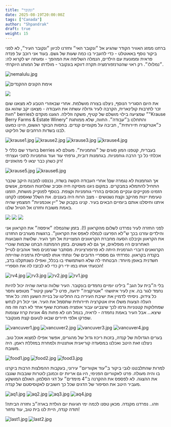 ```yaml
---
title: "ונקובר"
date: 2025-08-19T20:00:00Z
tags: ["Canada"]
author: "Shpandrak"
draft: true
weight: 15
---
```


ברחנו ממזג האוויר הקודר שהגיע אל ״ונקובר האי״ וחזרנו לכיוון ״ונקובר העיר״, לא לפני ביקור נוסף באאוטלט - כדי להעביר בו כמה שעות של גשם. בעוד אני רוכב על פנדה פראית וממונעת עם הילדים, הנמלה השלימה את המהפך - ומעתה יש לקרוא לה: ״נמלולו״. רק ראוי שהטרנזפורמציה תקרה דווקא בונקובר - מולדתו של המותג היוקרתי.

![nemalulu.jpg](nemalulu.jpg "נמלולו")

![](panda1.jpg "אימת הקונים ההקנדים")

![](panda2.jpg)

את היום הסגריר הנוסף, ניצלנו בצורה מושלמת. אחרי שבאזורי הטבע לא מצאנו שום זכר לתרבות קולינארית, הקרבה לעיר גדולה עשתה את העבודה - מצאנו יקב שהוא גם "חוות berries״  שמציעה בילוי מושלם של קטיף, משקה וזלילה. הגענו מוקדם ל"Krause Berry Farms & Estate Winery" והתחלנו ב״עבודה״. החווה, שלא ממותגת כ״אטרקציה תיירותית״, חביבה על מקומיים קנדים. בחסות הבוקר הגשום, היינו כמעט לבנו בשדות הרחבים של הליקוט.

![krause1.jpg](krause1.jpg)
![krause2.jpg](krause2.jpg)
![krause3.jpg](krause3.jpg)
![krause4.jpg](krause4.jpg)

בהעדר שם כללי ל berries בעברית, קטפנו המון סוגים של ״גוחמניות״. מעולם לא אכלתי כל כך הרבה גוחמניות. בגחמנות דובית, גרפתי עוד ועוד גוחמניות לתוכי ועצרתי רק כשהן כבר יצאו לי מהאזניים!



![krause5.jpg](krause5.jpg)
![krause6.jpg](krause6.jpg "אבוי, גוחמניות!")

אך הגחמנות לא נגמרה שם! אחרי העבודה הקשה בשדה, נכנסנו למבנה היקב שכבר התחיל להתמלא במבקרים. במקום ניגנו מוסיקה חיה וסביב שולחנות הוממים, אנשים הזמינו פנקייקים ענקיים מכוסים בהררי גוחמניות וקצפת. בנוסף לפנקייק מושחת, הזמנו טעימת יינות מהיקב וקצת נשנושים - מצב הרוח היה בעננים. את השלל שאספנו לקחנו איתנו וחיסלנו אותם ביומיים הבאים בעיר. קנינו בקבוק של ״יין אוכמניות״ חמצמץ שהיה באמת משובח וחזרנו אל הטיול שלנו.


![](krause7.jpg)
![](krause8.jpg)
![](krause9.jpg)

לפני החזרה לעיר נפרדנו לשלום מהקראוון (!). בזמן שהנמלה ״איפסה״ את הקראוון אני והילדים עזרנו בכך ש״לא הפרענו לנמלה לאפס את הקראוון״. ברגשות מעורבים החזרנו את הקראוון וקיבלנו הסעה מחברת הקראוונים המצויינת אל תוך העיר. שלושת השבועות האחרונים היו מופלאים, אך גם לא פשוטים. בזמן ההמתנה הבחנו שכמות שוכרי הקרוואנים דוברי הגרמנית היתה לא פרופורציונית. מסתבר שגרמנים מאד אוהבים לטייל בקנדה בקראוון. נפרדתי גם מספריי הדובים שלי ונתתי אותו למטיילת גרמניה שהייתה חשדנית באופן מיוחד: הבטחתי לה שלא השתמשתי בו בכלל, ואפילו כשנתקלנו בדב, הכנעתי אותו במו ידי רק כדי לא לבזבז לה את הספריי!

![rv4.jpg](rv4.jpg "עומלת על איפוס הקראוון")
![rv3.jpg](rv3.jpg "עומלים על לא להפריע")
![rv2.jpg](rv2.jpg)
![rv1.jpg](rv1.jpg "לילה אחרון")

בלי ה״בית על הגב״ בילינו יומיים נחמדים בונקובר. העיר שלווה ונראה שהיה יכול להיות נחמד לגור בה. אין לעיר איזושהי ״אטרקציה״ ידועה, פרט ל״שעון קיטור״ מטופש וחסר כל צידוק. ניסיתי  לדמיין את ישיבת העיריה בה החליטו על בניית השעון הזה: כל אחד העלה הצעות משלו איזו אטקרציה תיירותית שתסמל את העיר. אני יכול רק לנחש שמחלוקות קטנוניות גרמו לכך שיצביעו עבור אופציה מגוחכת שאף אחד לא רצה וזה מה שיצא... אבל העיר באמת נחמדה - לראיה, בנמל חנו לא פחות מ4 אוניות קרוז עצומות שפרקו אלפי תיירים שבאו לטעום קצת מונקובר.



![vancuver1.jpg](vancuver1.jpg)
![vancuver2.jpg](vancuver2.jpg)
![vancuver3.jpg](vancuver3.jpg)
![vancuver4.jpg](vancuver4.jpg)

בערים הגדולות של קנדה, בזכות ריכוז גדול של מהגרים, אפשר אפילו למצוא אוכל טוב. ניצלנו זאת היטב ואכלנו במסעדה קוריאנית אותנטית ולמחרת במזללת ראמן. היה משובח.

![food1.jpg](food1.jpg)
![food2.jpg](food2.jpg)
![food3.jpg](food3.jpg)

למרות שהתלבטנו לגבי ביקור ב״עוד אקווריום״ עירוני, בעקבות ההמלצות הרבות ביקרנו בו והיה מעולה. פרט לאקווריום הפנימי, היו גם אריות ים וכמובן לוטרות שובבות שגנבו את ההצגה. לא לפספס את ההקרנה ב״4 מימדים״ על דגי הסלמון. האולם המושקע מעביר היטב את הסיפור של הדגים שכל כך חשובים לאקוסיסטם של קנדה.   

![aq1.jpg](aq1.jpg)
![aq2.jpg](aq2.jpg)
![aq3.jpg](aq3.jpg)
![aq4.jpg](aq4.jpg)

וזהו.. נפרדנו מקנדה. מכאן טסנו לכמה ימי חגיגות יום הולדת בארה״ב וחזרה הביתה! תודה קנדה, היית לנו בית טוב, עוד נחזור!

![last1.jpg](last1.jpg "להתראות טים הורטונז, אליך לא נתגעגע")
![last2.jpg](last2.jpg "להתראות קנדה, אלייך דווקא כן")